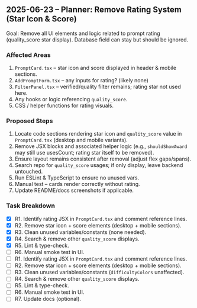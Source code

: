## 2025-06-23 – Planner: Remove Rating System (Star Icon & Score)
Goal: Remove all UI elements and logic related to prompt rating (quality_score star display). Database field can stay but should be ignored.

### Affected Areas
1. `PromptCard.tsx` – star icon and score displayed in header & mobile sections.
2. `AddPromptForm.tsx` – any inputs for rating? (likely none)
3. `FilterPanel.tsx` – verified/quality filter remains; rating star not used here.
4. Any hooks or logic referencing `quality_score`.
5. CSS / helper functions for rating visuals.

### Proposed Steps
1. Locate code sections rendering star icon and `quality_score` value in `PromptCard.tsx` (desktop and mobile variants).
2. Remove JSX blocks and associated helper logic (e.g., `shouldShowAward` may still use usesCount; rating star itself to be removed).
3. Ensure layout remains consistent after removal (adjust flex gaps/spans).
4. Search repo for `quality_score` usages; if only display, leave backend untouched.
5. Run ESLint & TypeScript to ensure no unused vars.
6. Manual test – cards render correctly without rating.
7. Update README/docs screenshots if applicable.

### Task Breakdown
- [x] R1. Identify rating JSX in `PromptCard.tsx` and comment reference lines.
- [x] R2. Remove star icon + score elements (desktop + mobile sections).
- [x] R3. Clean unused variables/constants (none needed).
- [x] R4. Search & remove other `quality_score` displays.
- [x] R5. Lint & type-check.
- [ ] R6. Manual smoke test in UI.
- [ ] R1. Identify rating JSX in `PromptCard.tsx` and comment reference lines.
- [ ] R2. Remove star icon + score elements (desktop + mobile sections).
- [ ] R3. Clean unused variables/constants (`difficultyColors` unaffected).
- [ ] R4. Search & remove other `quality_score` displays.
- [ ] R5. Lint & type-check.
- [ ] R6. Manual smoke test in UI.
- [ ] R7. Update docs (optional).